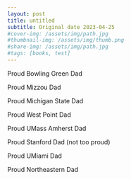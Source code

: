 ```yaml
---
layout: post
title: untitled
subtitle: Original date 2023-04-25
#cover-img: /assets/img/path.jpg
#thumbnail-img: /assets/img/thumb.png
#share-img: /assets/img/path.jpg
#tags: [books, test]
---
```


Proud Bowling Green Dad

Proud Mizzou Dad

Proud Michigan State Dad

Proud West Point Dad

Proud UMass Amherst Dad

Proud Stanford Dad (not too proud)

Proud UMiami Dad

Proud Northeastern Dad
